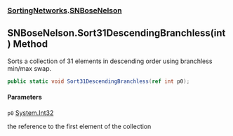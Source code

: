 ### [SortingNetworks](SortingNetworks.md 'SortingNetworks').[SNBoseNelson](SortingNetworks.SNBoseNelson.md 'SortingNetworks.SNBoseNelson')

## SNBoseNelson.Sort31DescendingBranchless(int) Method

Sorts a collection of 31 elements in descending order using branchless min/max swap.

```csharp
public static void Sort31DescendingBranchless(ref int p0);
```
#### Parameters

<a name='SortingNetworks.SNBoseNelson.Sort31DescendingBranchless(int).p0'></a>

`p0` [System.Int32](https://docs.microsoft.com/en-us/dotnet/api/System.Int32 'System.Int32')

the reference to the first element of the collection